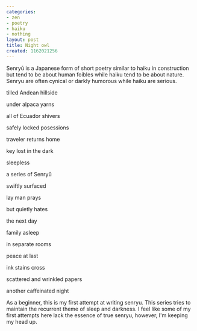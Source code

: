 ```yaml
---
categories:
- zen
- poetry
- haiku
- nothing
layout: post
title: Night owl
created: 1162021256
---
```

Senryū is a Japanese form of short poetry similar to haiku in construction but tend to be about human foibles while haiku tend to be about nature. Senryu are often cynical or darkly humorous while haiku are serious.

tilled Andean hillside

under alpaca yarns

all of Ecuador shivers

<!--break-->

safely locked posessions

traveler returns home

key lost in the dark

sleepless

a series of Senryū

swiftly surfaced

lay man prays

but quietly hates

the next day

family asleep

in separate rooms

peace at last

ink stains cross

scattered and wrinkled papers

another caffeinated night

As a beginner, this is my first attempt at writing senryu. This series tries to maintain the recurrent theme of sleep and darkness.  I feel like some of my first attempts here lack the essence of true senryu, however, I'm keeping my head up.
